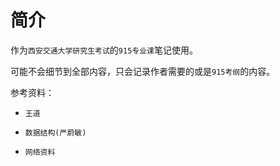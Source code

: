 # 简介

作为`西安交通大学研究生考试`的`915专业课`笔记使用。

可能不会细节到全部内容，只会记录作者需要的或是`915考纲`的内容。

参考资料：

* `王道`

* `数据结构(严蔚敏)`

* `网络资料`